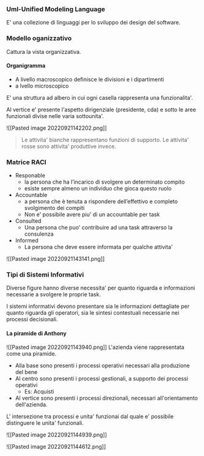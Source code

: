 ### Uml-Unified Modeling Language
E' una collezione di linguaggi per lo sviluppo dei design del software.

### Modello oganizzativo 
Cattura la vista organizzativa.
#### Organigramma

- A livello macroscopico definisce le divisioni e i dipartimenti
- a lvello microscopico

E' una struttura ad albero in cui ogni casella rappresenta una funzionalita'.

Al vertice e' presente l'aspetto dirigenziale (presidente, cda) e sotto le aree funzionali divise nelle varia sottounita'.

![[Pasted image 20220921142202.png]]

> Le attivita' bianche rappresentano funzioni di supporto.
> Le attivita' rosse sono attivita' produttive invece.


### Matrice RACI

- Responable
	- la persona che ha l’incarico di svolgere un determinato compito
	- esiste sempre almeno un individuo che gioca questo ruolo
- Accountable
	- a persona che è tenuta a rispondere dell’effettivo e completo svolgimento dei compiti
	- Non e' possibile avere piu' di un accountable per task
- Consulted
	- Una persona che puo' contribuire ad una task attraverso la consulenza
- Informed
	- La persona che deve essere informata per qualche attivita'

![[Pasted image 20220921143141.png]]

### Tipi di Sistemi Informativi
Diverse figure hanno diverse necessita' per quanto riguarda e informazioni necessarie a svolgere le proprie task.

I sistemi informativi devono presentare sia le informazioni dettagliate per quanto riguarda gli operatori, sia le sintesi contestuali necessarie nei processi decisionali.

#### La piramide di Anthony
![[Pasted image 20220921143940.png]]
 L'azienda viene rappresentata come una piramide.
 
- Alla base sono presenti i processi operativi necessari alla produzione del bene
- Al centro sono presenti i processi gestionali, a supporto dei processi operativi
	- Es: Acquisti
- Al vertice sono presenti i processi direzionali, necessari all'orientamento dell'azienda.


L' intersezione tra processi e unita' funzionai dal quale e' possibile distinguere le unita' funzionali.

![[Pasted image 20220921144939.png]]

![[Pasted image 20220921144612.png]]